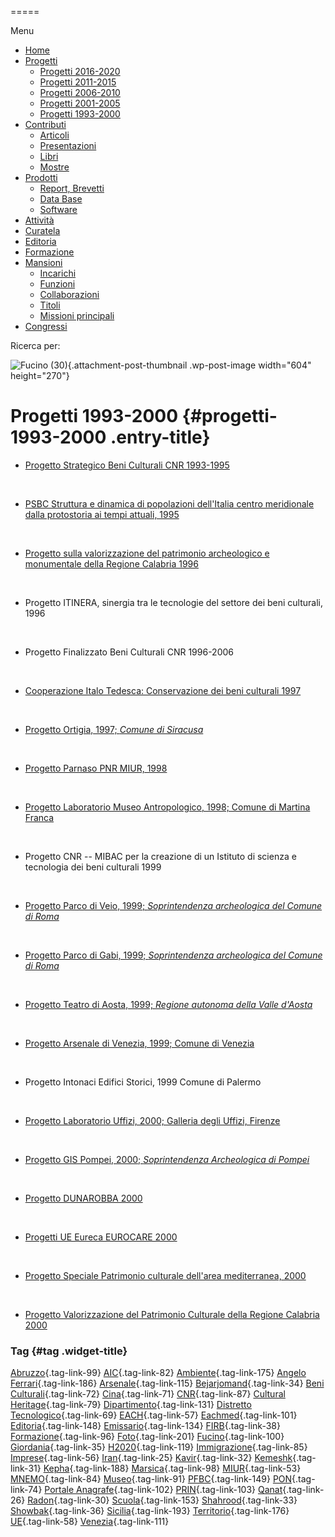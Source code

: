 


=====

 

Menu



-   [Home](index.html)
-   [Progetti](index.html)
    -   [Progetti 2016-2020](index86ea.html?page_id=388)
    -   [Progetti 2011-2015](indexea29.html?page_id=474)
    -   [Progetti 2006-2010](index9b8d.html?page_id=525)
    -   [Progetti 2001-2005](index3429.html?page_id=494)
    -   [Progetti 1993-2000](index5532.html?page_id=559)
-   [Contributi](index376e.html?cat=13)
    -   [Articoli](index305b.html?page_id=438)
    -   [Presentazioni](index3fd7.html?page_id=441)
    -   [Libri](indexb842.html?page_id=450)
    -   [Mostre](index85de.html?page_id=1066)
-   [Prodotti](indexb5e7.html?cat=15)
    -   [Report, Brevetti](indexfea7.html?page_id=1069)
    -   [Data Base](index7175.html?page_id=1072)
    -   [Software](index1a36.html?page_id=1075)
-   [Attività](index852a.html?page_id=410)
-   [Curatela](index5b3e.html?page_id=416)
-   [Editoria](index1597.html?page_id=419)
-   [Formazione](index7f00.html?page_id=422)
-   [Mansioni](index7fa5.html?cat=138)
    -   [Incarichi](indexfc67.html?page_id=1050)
    -   [Funzioni](index5cc7.html?page_id=1061)
    -   [Collaborazioni](index5edb.html?page_id=1083)
    -   [Titoli](indexa54c.html?page_id=1239)
    -   [Missioni principali](indexe97a.html?page_id=1804)
-   [Congressi](index9c1c.html?page_id=425)

Ricerca per:

![Fucino (30)](wp-content/uploads/2018/11/Fucino-30-604x270.jpg){.attachment-post-thumbnail .wp-post-image width="604" height="270"}

Progetti 1993-2000 {#progetti-1993-2000 .entry-title}
==================

-   [Progetto Strategico Beni Culturali CNR 1993-1995](wp-content/uploads/2018/10/PSBeni-Culturali.pdf)

&nbsp;

-   [PSBC Struttura e dinamica di popolazioni dell'Italia centro meridionale dalla protostoria ai tempi attuali, 1995](wp-content/uploads/2018/11/PRO-1995-Popoli-Italia-Antica.pdf)

&nbsp;

-   [Progetto sulla valorizzazione del patrimonio archeologico e monumentale della Regione Calabria 1996](wp-content/uploads/2017/03/Valorizzazione_Culturale_Calabria_1996.pdf)

&nbsp;

-   Progetto ITINERA, sinergia tra le tecnologie del settore dei beni culturali, 1996

&nbsp;

-   Progetto Finalizzato Beni Culturali CNR 1996-2006

&nbsp;

-   [Cooperazione Italo Tedesca: Conservazione dei beni culturali 1997](wp-content/uploads/2018/10/Italia-Germania.pdf)

&nbsp;

-   [Progetto Ortigia, 1997; *Comune di Siracusa*](wp-content/uploads/2018/10/Ortigia.jpg)

&nbsp;

-   [Progetto Parnaso PNR MIUR, 1998](index0ae0.html?p=648 "progetto PNR MIUR Parnaso 1998")

&nbsp;

-   [Progetto Laboratorio Museo Antropologico, 1998; Comune di Martina Franca](wp-content/uploads/2018/10/Martina-Franca.jpg)

&nbsp;

-   Progetto CNR -- MIBAC per la creazione di un Istituto di scienza e tecnologia dei beni culturali 1999

&nbsp;

-   [Progetto Parco di Veio, 1999; *Soprintendenza archeologica del Comune di Roma*](wp-content/uploads/2018/10/Veio.pdf)

&nbsp;

-   [Progetto Parco di Gabi, 1999; *Soprintendenza archeologica del Comune di Roma*](wp-content/uploads/2018/10/Gabi.pdf)

&nbsp;

-   [Progetto Teatro di Aosta, 1999; *Regione autonoma della Valle d'Aosta*](wp-content/uploads/2018/10/Valle-Aosta.pdf)

&nbsp;

-   [Progetto Arsenale di Venezia, 1999; Comune di Venezia](index215f.html?p=1867 "Progetto Arsenale di Venezia")

&nbsp;

-   Progetto Intonaci Edifici Storici, 1999 Comune di Palermo

&nbsp;

-   [Progetto Laboratorio Uffizi, 2000; Galleria degli Uffizi, Firenze](wp-content/uploads/2018/10/Uffizi.jpg)

&nbsp;

-   [Progetto GIS Pompei, 2000; *Soprintendenza Archeologica di Pompei*](wp-content/uploads/2018/10/Pompei.jpg)

&nbsp;

-   [Progetto DUNAROBBA 2000](indexa890.html?p=1672 "Progetto DUNAROBBA 2000")

&nbsp;

-   [Progetti UE Eureca EUROCARE 2000](index5195.html?p=552 "Progetti UE Eureca EUROCARE 2000")

&nbsp;

-   [Progetto Speciale Patrimonio culturale dell'area mediterranea, 2000](wp-content/uploads/2018/10/Patrimonio-Area-Mediterranea.jpg)

&nbsp;

-   [Progetto Valorizzazione del Patrimonio Culturale della Regione Calabria 2000](wp-content/uploads/2018/10/CALABRIA-2000.docx)



### Tag {#tag .widget-title}

[Abruzzo](indexbf18.html?tag=abruzzo "2 argomenti"){.tag-link-99} [AIC](indexfd92.html?tag=aic "4 argomenti"){.tag-link-82} [Ambiente](indexa6a7.html?tag=ambiente "6 argomenti"){.tag-link-175} [Angelo Ferrari](indexdddd.html?tag=angelo-ferrari "22 argomenti"){.tag-link-186} [Arsenale](index6e38.html?tag=arsenale "2 argomenti"){.tag-link-115} [Bejarjomand](index93d3.html?tag=bejarjomand "1 argomento"){.tag-link-34} [Beni Culturali](index883e.html?tag=beni-culturali "14 argomenti"){.tag-link-72} [Cina](index26c3.html?tag=cina "2 argomenti"){.tag-link-71} [CNR](index47bd.html?tag=cnr "7 argomenti"){.tag-link-87} [Cultural Heritage](index49c7.html?tag=cultural-heritage "2 argomenti"){.tag-link-79} [Dipartimento](index79d6.html?tag=dipartimento "2 argomenti"){.tag-link-131} [Distretto Tecnologico](index057d.html?tag=distretto-tecnologico "2 argomenti"){.tag-link-69} [EACH](index42c8.html?tag=each "2 argomenti"){.tag-link-57} [Eachmed](indexcf6e.html?tag=eachmed "3 argomenti"){.tag-link-101} [Editoria](indexd50c.html?tag=editoria "1 argomento"){.tag-link-148} [Emissario](index7457.html?tag=emissario "4 argomenti"){.tag-link-134} [FIRB](index7342.html?tag=firb "3 argomenti"){.tag-link-38} [Formazione](index52c4.html?tag=formazione "3 argomenti"){.tag-link-96} [Foto](index2e63.html?tag=foto "2 argomenti"){.tag-link-201} [Fucino](index11b4.html?tag=fucino "5 argomenti"){.tag-link-100} [Giordania](index338b.html?tag=giordania "4 argomenti"){.tag-link-35} [H2020](index3914.html?tag=h2020 "10 argomenti"){.tag-link-119} [Immigrazione](index32ae.html?tag=immigrazione "4 argomenti"){.tag-link-85} [Imprese](index514c.html?tag=imprese "5 argomenti"){.tag-link-56} [Iran](index4241.html?tag=iran "5 argomenti"){.tag-link-25} [Kavir](index3aaa.html?tag=kavir "1 argomento"){.tag-link-32} [Kemeshk](index0773.html?tag=kemeshk "1 argomento"){.tag-link-31} [Kepha](index724b.html?tag=kepha "2 argomenti"){.tag-link-188} [Marsica](index6ce2.html?tag=marsica "5 argomenti"){.tag-link-98} [MIUR](index0aa1.html?tag=miur "3 argomenti"){.tag-link-53} [MNEMO](index7027.html?tag=mnemo "3 argomenti"){.tag-link-84} [Museo](index304a.html?tag=museo "2 argomenti"){.tag-link-91} [PFBC](indexc5dc.html?tag=pfbc "1 argomento"){.tag-link-149} [PON](index0011.html?tag=pon "4 argomenti"){.tag-link-74} [Portale Anagrafe](indexe42c.html?tag=portale-anagrafe "2 argomenti"){.tag-link-102} [PRIN](index9cf1.html?tag=prin "2 argomenti"){.tag-link-103} [Qanat](index339d.html?tag=qanat "6 argomenti"){.tag-link-26} [Radon](index68d2.html?tag=radon "3 argomenti"){.tag-link-30} [Scuola](index2953.html?tag=scuola "2 argomenti"){.tag-link-153} [Shahrood](index6549.html?tag=shahrood "2 argomenti"){.tag-link-33} [Showbak](indexde02.html?tag=showbak "4 argomenti"){.tag-link-36} [Sicilia](index4efa.html?tag=sicilia "2 argomenti"){.tag-link-193} [Territorio](indexfff4.html?tag=territorio "4 argomenti"){.tag-link-176} [UE](index3f45.html?tag=ue "12 argomenti"){.tag-link-58} [Venezia](index05f5.html?tag=venezia "8 argomenti"){.tag-link-111}
